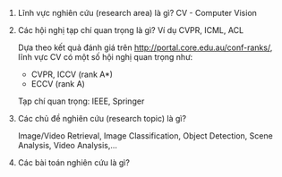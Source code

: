1. Lĩnh vực nghiên cứu (research area) là gì?
    CV - Computer Vision

2. Các hội nghị tạp chí quan trọng là gì? Ví dụ CVPR, ICML, ACL

    Dựa theo kết quả đánh giá trên http://portal.core.edu.au/conf-ranks/, lĩnh vực CV có một số hội nghị quan trọng như:
    
      * CVPR, ICCV (rank A*)
      * ECCV (rank A)
    
    Tạp chí quan trọng: IEEE, Springer
    
3. Các chủ đề nghiên cứu (research topic) là gì?

    Image/Video Retrieval, Image Classification, Object Detection, Scene Analysis, Video Analysis,...

4. Các bài toán nghiên cứu là gì?

